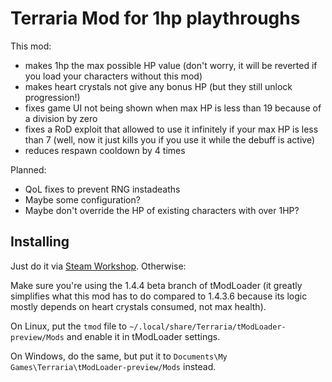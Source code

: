 # Terraria Mod for 1hp playthroughs

This mod:

- makes 1hp the max possible HP value (don't worry, it will be reverted
  if you load your characters without this mod)
- makes heart crystals not give any bonus HP (but they still unlock
  progression!)
- fixes game UI not being shown when max HP is less than 19 because of a
  division by zero
- fixes a RoD exploit that allowed to use it infinitely if your max HP
  is less than 7 (well, now it just kills you if you use it while the
  debuff is active)
- reduces respawn cooldown by 4 times

Planned:

- QoL fixes to prevent RNG instadeaths
- Maybe some configuration?
- Maybe don't override the HP of existing characters with over 1HP?

## Installing

Just do it via [Steam
Workshop](https://steamcommunity.com/sharedfiles/filedetails/?id=2964415625).
Otherwise:

Make sure you're using the 1.4.4 beta branch of tModLoader (it greatly
simplifies what this mod has to do compared to 1.4.3.6 because its logic
mostly depends on heart crystals consumed, not max health).

On Linux, put the `tmod` file to
`~/.local/share/Terraria/tModLoader-preview/Mods` and enable it in
tModLoader settings.

On Windows, do the same, but put it to
`Documents\My Games\Terraria\tModLoader-preview/Mods` instead.

